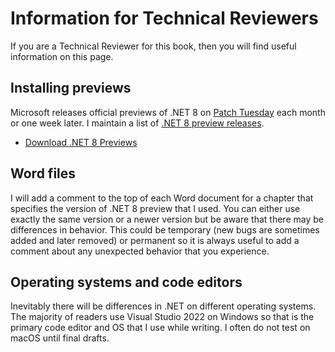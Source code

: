 # Information for Technical Reviewers

If you are a Technical Reviewer for this book, then you will find useful information on this page.

## Installing previews

Microsoft releases official previews of .NET 8 on [Patch Tuesday](https://en.wikipedia.org/wiki/Patch_Tuesday) each month or one week later. I maintain a list of [.NET 8 preview releases](https://github.com/markjprice/cs11dotnet7/blob/main/docs/dotnet8.md).

- [Download .NET 8 Previews](https://dotnet.microsoft.com/en-us/download/dotnet/8.0)

## Word files

I will add a comment to the top of each Word document for a chapter that specifies the version of .NET 8 preview that I used. You can either use exactly the same version or a newer version but be aware that there may be differences in behavior. This could be temporary (new bugs are sometimes added and later removed) or permanent so it is always useful to add a comment about any unexpected behavior that you experience. 

## Operating systems and code editors

Inevitably there will be differences in .NET on different operating systems. The majority of readers use Visual Studio 2022 on Windows so that is the primary code editor and OS that I use while writing. I often do not test on macOS until final drafts. 

